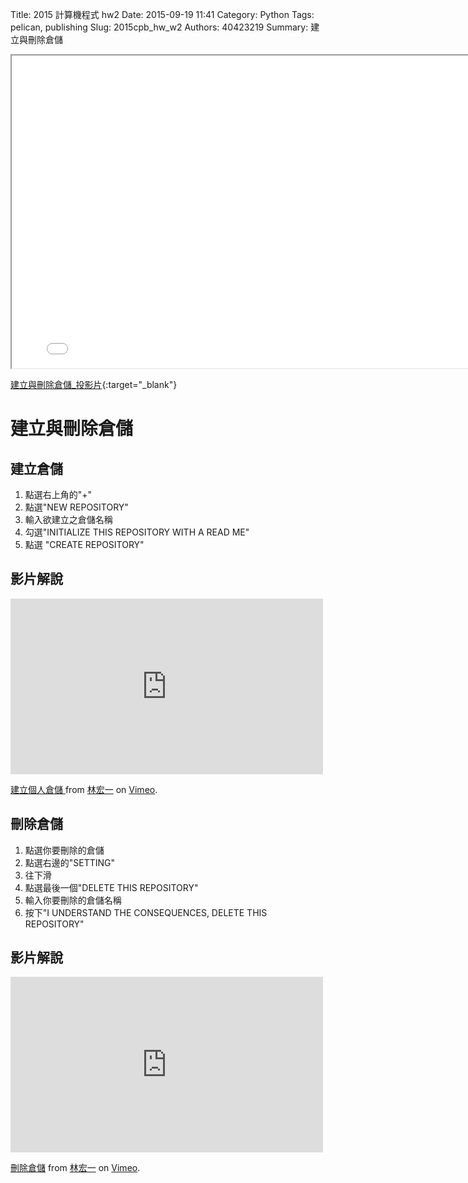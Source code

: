 Title: 2015 計算機程式 hw2
Date: 2015-09-19 11:41
Category: Python
Tags: pelican, publishing
Slug: 2015cpb_hw_w2
Authors: 40423219
Summary: 建立與刪除倉儲


<iframe src="40423219_cp_w2_p.html" width="800" height="500"></iframe>

[建立與刪除倉儲_投影片](40423219_cp_w2_p.html){:target="_blank"}

建立與刪除倉儲
=============
                                              
                                              
                                                                         
建立倉儲
--------------
                            
1. 點選右上角的"+"
2. 點選"NEW REPOSITORY"
3. 輸入欲建立之倉儲名稱
4. 勾選"INITIALIZE THIS REPOSITORY WITH A READ ME"
5. 點選 "CREATE REPOSITORY"
                            
  
影片解說
------------    
<iframe src="https://player.vimeo.com/video/151888435" width="500" height="281" frameborder="0" webkitallowfullscreen mozallowfullscreen allowfullscreen></iframe> <p><a href="https://vimeo.com/151888435">建立個人倉儲 </a> from <a href="https://vimeo.com/user47671379">林宏一</a> on <a href="https://vimeo.com">Vimeo</a>.</p>

                                                                  
                                                                 
刪除倉儲
-------------
                                               
1. 點選你要刪除的倉儲
2. 點選右邊的"SETTING"
3. 往下滑
4. 點選最後一個"DELETE THIS REPOSITORY"
5. 輸入你要刪除的倉儲名稱
6. 按下"I UNDERSTAND THE CONSEQUENCES, DELETE THIS REPOSITORY"
                                               
  
影片解說
------------                         
<iframe src="https://player.vimeo.com/video/151888436" width="500" height="281" frameborder="0" webkitallowfullscreen mozallowfullscreen allowfullscreen></iframe> <p><a href="https://vimeo.com/151888436">刪除倉儲</a> from <a href="https://vimeo.com/user47671379">林宏一</a> on <a href="https://vimeo.com">Vimeo</a>.</p>

                                
